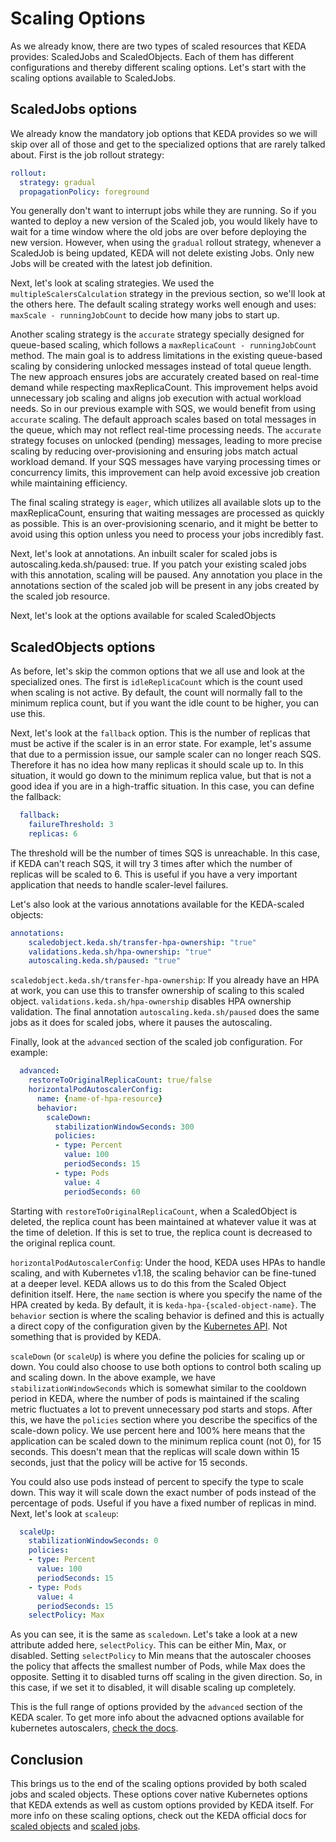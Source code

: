 # Scaling Options

As we already know, there are two types of scaled resources that KEDA provides: ScaledJobs and ScaledObjects. Each of them has different configurations and thereby different scaling options. Let's start with the scaling options available to ScaledJobs.

## ScaledJobs options

We already know the mandatory job options that KEDA provides so we will skip over all of those and get to the specialized options that are rarely talked about. First is the job rollout strategy:

```yaml
rollout:
  strategy: gradual
  propagationPolicy: foreground 
```

You generally don't want to interrupt jobs while they are running. So if you wanted to deploy a new version of the Scaled job, you would likely have to wait for a time window where the old jobs are over before deploying the new version. However, when using the `gradual` rollout strategy, whenever a ScaledJob is being updated, KEDA will not delete existing Jobs. Only new Jobs will be created with the latest job definition.

Next, let's look at scaling strategies. We used the `multipleScalersCalculation` strategy in the previous section, so we'll look at the others here. The default scaling strategy works well enough and uses: `maxScale - runningJobCount` to decide how many jobs to start up. 

Another scaling strategy is the `accurate` strategy specially designed for queue-based scaling, which follows a `maxReplicaCount - runningJobCount` method. The main goal is to address limitations in the existing queue-based scaling by considering unlocked messages instead of total queue length. The new approach ensures jobs are accurately created based on real-time demand while respecting maxReplicaCount. This improvement helps avoid unnecessary job scaling and aligns job execution with actual workload needs. So in our previous example with SQS, we would benefit from using `accurate` scaling. The default approach scales based on total messages in the queue, which may not reflect real-time processing needs. The `accurate` strategy focuses on unlocked (pending) messages, leading to more precise scaling by reducing over-provisioning and ensuring jobs match actual workload demand. If your SQS messages have varying processing times or concurrency limits, this improvement can help avoid excessive job creation while maintaining efficiency. 

The final scaling strategy is `eager`, which utilizes all available slots up to the maxReplicaCount, ensuring that waiting messages are processed as quickly as possible. This is an over-provisioning scenario, and it might be better to avoid using this option unless you need to process your jobs incredibly fast.

Next, let's look at annotations. An inbuilt scaler for scaled jobs is autoscaling.keda.sh/paused: true. If you patch your existing scaled jobs with this annotation, scaling will be paused. Any annotation you place in the annotations section of the scaled job will be present in any jobs created by the scaled job resource.

Next, let's look at the options available for scaled ScaledObjects

## ScaledObjects options

As before, let's skip the common options that we all use and look at the specialized ones. The first is `idleReplicaCount` which is the count used when scaling is not active. By default, the count will normally fall to the minimum replica count, but if you want the idle count to be higher, you can use this.

Next, let's look at the `fallback` option. This is the number of replicas that must be active if the scaler is in an error state. For example, let's assume that due to a permission issue, our sample scaler can no longer reach SQS. Therefore it has no idea how many replicas it should scale up to. In this situation, it would go down to the minimum replica value, but that is not a good idea if you are in a high-traffic situation. In this case, you can define the fallback:

```yaml
  fallback:                                          
    failureThreshold: 3                              
    replicas: 6  
```

The threshold will be the number of times SQS is unreachable. In this case, if KEDA can't reach SQS, it will try 3 times after which the number of replicas will be scaled to 6. This is useful if you have a very important application that needs to handle scaler-level failures.

Let's also look at the various annotations available for the KEDA-scaled objects:

```yaml
annotations:
    scaledobject.keda.sh/transfer-hpa-ownership: "true"
    validations.keda.sh/hpa-ownership: "true"          
    autoscaling.keda.sh/paused: "true"                 
```

`scaledobject.keda.sh/transfer-hpa-ownership`: If you already have an HPA at work, you can use this to transfer ownership of scaling to this scaled object. `validations.keda.sh/hpa-ownership` disables HPA ownership validation. The final annotation `autoscaling.keda.sh/paused` does the same jobs as it does for scaled jobs, where it pauses the autoscaling.

Finally, look at the `advanced` section of the scaled job configuration. For example:

```yaml
  advanced:                                               
    restoreToOriginalReplicaCount: true/false               
    horizontalPodAutoscalerConfig:                          
      name: {name-of-hpa-resource}                          
      behavior:
        scaleDown:
          stabilizationWindowSeconds: 300
          policies:
          - type: Percent
            value: 100
            periodSeconds: 15
          - type: Pods
            value: 4
            periodSeconds: 60
```

Starting with `restoreToOriginalReplicaCount`, when a ScaledObject is deleted, the replica count has been maintained at whatever value it was at the time of deletion. If this is set to true, the replica count is decreased to the original replica count.

`horizontalPodAutoscalerConfig`: Under the hood, KEDA uses HPAs to handle scaling, and with Kubernetes v1.18, the scaling behavior can be fine-tuned at a deeper level. KEDA allows us to do this from the Scaled Object definition itself. Here, the `name` section is where you specify the name of the HPA created by keda. By default, it is `keda-hpa-{scaled-object-name}`. The `behavior` section is where the scaling behavior is defined and this is actually a direct copy of the configuration given by the [Kubernetes API](https://kubernetes.io/docs/tasks/run-application/horizontal-pod-autoscale/#configurable-scaling-behavior). Not something that is provided by KEDA.

`scaleDown` (or `scaleUp`) is where you define the policies for scaling up or down. You could also choose to use both options to control both scaling up and scaling down. In the above example, we have `stabilizationWindowSeconds` which is somewhat similar to the cooldown period in KEDA, where the number of pods is maintained if the scaling metric fluctuates a lot to prevent unnecessary pod starts and stops. After this, we have the `policies` section where you describe the specifics of the scale-down policy. We use percent here and 100% here means that the application can be scaled down to the minimum replica count (not 0), for 15 seconds. This doesn't mean that the replicas will scale down within 15 seconds, just that the policy will be active for 15 seconds.

You could also use pods instead of percent to specify the type to scale down. This way it will scale down the exact number of pods instead of the percentage of pods. Useful if you have a fixed number of replicas in mind. Next, let's look at `scaleup`:

```yaml
  scaleUp:
    stabilizationWindowSeconds: 0
    policies:
    - type: Percent
      value: 100
      periodSeconds: 15
    - type: Pods
      value: 4
      periodSeconds: 15
    selectPolicy: Max
```

As you can see, it is the same as `scaledown`. Let's take a look at a new attribute added here, `selectPolicy`. This can be either Min, Max, or disabled. Setting `selectPolicy` to Min means that the autoscaler chooses the policy that affects the smallest number of Pods, while Max does the opposite. Setting it to disabled turns off scaling in the given direction. So, in this case, if we set it to disabled, it will disable scaling up completely.

This is the full range of options provided by the `advanced` section of the KEDA scaler. To get more info about the advacned options available for kubernetes autoscalers, [check the docs](https://kubernetes.io/docs/tasks/run-application/horizontal-pod-autoscale/).

## Conclusion

This brings us to the end of the scaling options provided by both scaled jobs and scaled objects. These options cover native Kubernetes options that KEDA extends as well as custom options provided by KEDA itself. For more info on these scaling options, check out the KEDA official docs for [scaled objects](https://keda.sh/docs/2.16/reference/scaledobject-spec/) and [scaled jobs](https://keda.sh/docs/2.16/reference/scaledjob-spec/).
